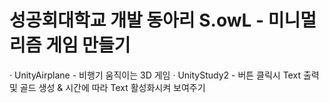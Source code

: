 # 성공회대학교 개발 동아리 S.owL - 미니멀리즘 게임 만들기
· UnityAirplane - 비행기 움직이는 3D 게임
· UnityStudy2 - 버튼 클릭시 Text 출력 및 골드 생성 & 시간에 따라 Text 활성화시켜 보여주기
